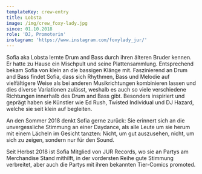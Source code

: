 ```yaml
---
templateKey: crew-entry
title: Lobsta
image: /img/crew_foxy-lady.jpg
since: 01.10.2018
role: 'DJ, Promoterin'
instagram: 'https://www.instagram.com/foxylady_jur/'
---
```

Sofia aka Lobsta lernte Drum and Bass durch ihren älteren Bruder kennen. Er hatte zu Hause ein Mischpult und seine Plattensammlung. Entsprechend bekam Sofia von klein an die bassigen Klänge mit. Faszinierend an Drum and Bass findet Sofia, dass sich Rhythmen, Bass und Melodie auf vielfältigere Weise als bei anderen Musikrichtungen kombinieren lassen und dies diverse Variationen zulässt, weshalb es auch so viele verschiedene Richtungen innerhalb des Drum and Bass gibt. Besonders inspiriert und geprägt haben sie Künstler wie Ed Rush, Twisted Individual und DJ Hazard, welche sie seit klein auf begleiten. 

An den Sommer 2018 denkt Sofia gerne zurück: Sie erinnert sich an die unvergessliche Stimmung an einer Daydance, als alle Leute um sie herum mit einem Lächeln im Gesicht tanzten: Nicht, um gut auszusehen, nicht, um sich zu zeigen, sondern nur für den Sound. 

Seit Herbst 2018 ist Sofia Mitglied von JUR Records, wo sie an Partys am Merchandise Stand mithilft, in der vordersten Reihe gute Stimmung verbreitet, aber auch die Partys mit ihren bekannten Tier-Comics promoted.
